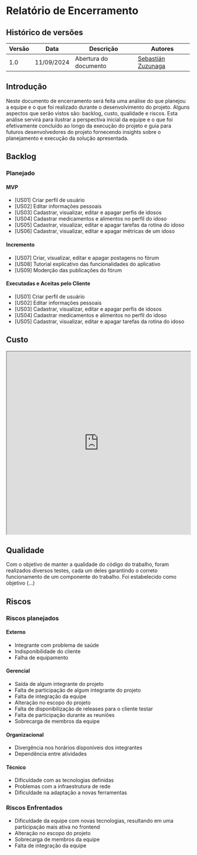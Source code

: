 # Relatório de Encerramento

## Histórico de versões

| Versão | Data       | Descrição             | Autores     |
| ------ | ---------- | --------------------- | ----------- |
| 1.0    | 11/09/2024 | Abertura do documento | [Sebastián Zuzunaga](https://github.com/sebazac332) |

## Introdução
Neste documento de encerramento será feita uma análise do que planejou a equipe e o que foi realizado durante o desenvolvimento do projeto. Alguns aspectos que serão vistos são: backlog, custo, qualidade e riscos. Esta análise servirá para ilustrar a perspectiva inicial da equipe e o que foi efetivamente concluído ao longo da execução do projeto e guia para futuros desenvolvedores do projeto fornecendo insights sobre o planejamento e execução da solução apresentada.

## Backlog
### Planejado
#### MVP
- [US01] Criar perfil de usuário
- [US02] Editar informações pessoais
- [US03] Cadastrar, visualizar, editar e apagar perfis de idosos
- [US04] Cadastrar medicamentos e alimentos no perfil do idoso
- [US05] Cadastrar, visualizar, editar e apagar tarefas da rotina do idoso
- [US06] Cadastrar, visualizar, editar e apagar métricas de um idoso

#### Incremento
- [US07] Criar, visualizar, editar e apagar postagens no fórum
- [US08] Tutorial explicativo das funcionalidades do aplicativo
- [US09] Moderção das publicações do fórum

#### Executadas e Aceitas pelo Cliente

- [US01] Criar perfil de usuário
- [US02] Editar informações pessoais
- [US03] Cadastrar, visualizar, editar e apagar perfis de idosos
- [US04] Cadastrar medicamentos e alimentos no perfil do idoso
- [US05] Cadastrar, visualizar, editar e apagar tarefas da rotina do idoso

## Custo

<iframe src="https://docs.google.com/spreadsheets/d/1AfbnaR35DlNhQVRTdZQjuMkAz1KyYZplQHarhOnHLr0/pubhtml?widget=true&amp;headers=false"width="100%" width= "100" height="500" frameborder="1" scrolling="no"></iframe>

## Qualidade

Com o objetivo de manter a qualidade do código do trabalho, foram realizados diversos testes, cada um deles garantindo o correto funcionamento de um componente do trabalho. Foi estabelecido como objetivo (...)

## Riscos

### Riscos planejados

#### Externo

- Integrante com problema de saúde
- Indisponibilidade do cliente	
- Falha de equipamento	

#### Gerencial

- Saída de algum integrante do projeto	
- Falta de participação de algum integrante do projeto	
- Falta de integração da equipe
- Alteração no escopo do projeto
- Falta de disponibilização de releases para o cliente testar
- Falta de participação durante as reuniões
- Sobrecarga de membros da equipe	

#### Organizacional

- Divergência nos horários disponíveis dos integrantes	
- Dependência entre atividades	

#### Técnico

- Dificuldade com as tecnologias definidas	
- Problemas com a infraestrutura de rede
- Dificuldade na adaptação a novas ferramentas	

### Riscos Enfrentados

- Dificuldade da equipe com novas tecnologias, resultando em uma participação mais ativa no frontend
- Alteração no escopo do projeto
- Sobrecarga de membros da equipe	
- Falta de integração da equipe
